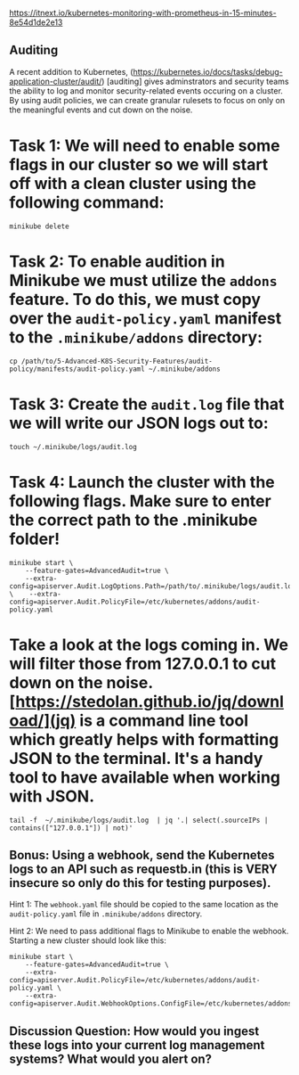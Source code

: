 https://itnext.io/kubernetes-monitoring-with-prometheus-in-15-minutes-8e54d1de2e13


## Auditing
A recent addition to Kubernetes, (https://kubernetes.io/docs/tasks/debug-application-cluster/audit/)
[auditing] gives adminstrators and security teams the ability to log and monitor security-related events occuring on a cluster. By using audit policies, we can create granular rulesets to focus on only on the meaningful events and cut down on the noise. 

# Task 1: We will need to enable some flags in our cluster so we will start off with a clean cluster using the following command:
```
minikube delete
```

# Task 2: To enable audition in Minikube we must utilize the `addons` feature. To do this, we must copy over the `audit-policy.yaml` manifest to the `.minikube/addons` directory:
```
cp /path/to/5-Advanced-K8S-Security-Features/audit-policy/manifests/audit-policy.yaml ~/.minikube/addons
```

# Task 3: Create the `audit.log` file that we will write our JSON logs out to:
```
touch ~/.minikube/logs/audit.log
```

# Task 4: Launch the cluster with the following flags. Make sure to enter the correct path to the .minikube folder!
```
minikube start \
    --feature-gates=AdvancedAudit=true \
    --extra-config=apiserver.Audit.LogOptions.Path=/path/to/.minikube/logs/audit.log \    --extra-config=apiserver.Audit.PolicyFile=/etc/kubernetes/addons/audit-policy.yaml
```

# Take a look at the logs coming in. We will filter those from 127.0.0.1 to cut down on the noise. [https://stedolan.github.io/jq/download/](jq) is a command line tool which greatly helps with formatting JSON to the terminal. It's a handy tool to have available when working with JSON.
```
tail -f  ~/.minikube/logs/audit.log  | jq '.| select(.sourceIPs | contains(["127.0.0.1"]) | not)'
```

## Bonus: Using a webhook, send the Kubernetes logs to an API such as requestb.in (this is VERY insecure so only do this for testing purposes). 

Hint 1: The `webhook.yaml` file should be copied to the same location as the `audit-policy.yaml` file in `.minikube/addons` directory.

Hint 2: We need to pass additional flags to Minikube to enable the webhook. Starting a new cluster should look like this:
```
minikube start \
    --feature-gates=AdvancedAudit=true \
    --extra-config=apiserver.Audit.PolicyFile=/etc/kubernetes/addons/audit-policy.yaml \
    --extra-config=apiserver.Audit.WebhookOptions.ConfigFile=/etc/kubernetes/addons/webhook.yaml 
```

## Discussion Question: How would you ingest these logs into your current log management systems? What would you alert on?
